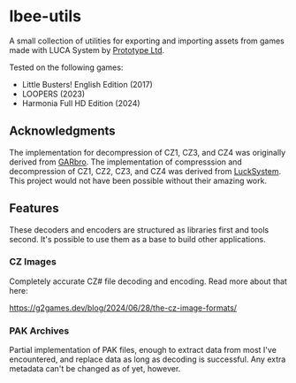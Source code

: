 # lbee-utils
A small collection of utilities for exporting and importing assets from games
made with LUCA System by [Prototype Ltd](https://www.prot.co.jp/).

Tested on the following games:
 - Little Busters! English Edition (2017)
 - LOOPERS (2023)
 - Harmonia Full HD Edition (2024)

## Acknowledgments
The implementation for decompression of CZ1, CZ3, and CZ4 was originally
derived from [GARbro](https://github.com/morkt/GARbro/). The implementation of
compresssion and decompression of CZ1, CZ2, CZ3, and CZ4 was derived from
[LuckSystem](https://github.com/wetor/LuckSystem). This project would not have
been possible without their amazing work.

## Features
These decoders and encoders are structured as libraries first and tools second.
It's possible to use them as a base to build other applications.

### CZ Images
Completely accurate CZ# file decoding and encoding. Read more about that here:

https://g2games.dev/blog/2024/06/28/the-cz-image-formats/

### PAK Archives
Partial implementation of PAK files, enough to extract data from most I've
encountered, and replace data as long as decoding is successful. Any extra
metadata can't be changed as of yet, however.
